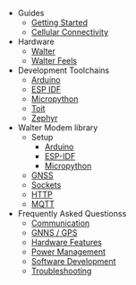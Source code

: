 * Guides
  * [Getting Started](/)
  * [Cellular Connectivity](/guides/cellular_connectivity.md)
* Hardware
  * [Walter](/hardware/walter.md)
  * [Walter Feels](/hardware/walter_feels.md)
* Development Toolchains
  * [Arduino](/developer-toolchains/arduino.md)
  * [ESP IDF](/developer-toolchains/esp-idf.md)
  * [Micropython](/developer-toolchains/micropython.md)
  * [Toit](/developer-toolchains/toit.md)
  * [Zephyr](/developer-toolchains/zephyr.md)
* Walter Modem library
  * Setup
    * [Arduino](/walter-modem/setup/arduino.md)
    * [ESP-IDF](/walter-modem/setup/esp-idf.md)
    * [Micropython](/walter-modem/setup/micropython.md)
  * [GNSS](/walter-modem/gnss.md)
  * [Sockets](/walter-modem/sockets.md)
  * [HTTP](/walter-modem/http.md)
  * [MQTT](/walter-modem/mqtt.md)
* Frequently Asked Questionss
  * [Communication](/faq/communication.md)
  * [GNNS / GPS](/faq/gnss-gps.md)
  * [Hardware Features](/faq/hardware-features.md)
  * [Power Management](/faq/power-management.md)
  * [Software Development](/faq/software-development.md)
  * [Troubleshooting](/faq/troubleshooting.md)

